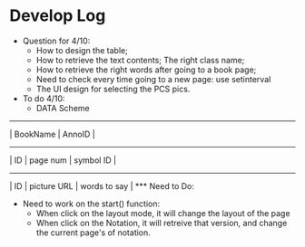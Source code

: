 # Develop Log
* Question for 4/10:
	* How to design the table;
	* How to retrieve the text contents; The right class name;
	* How to retrieve the right words after going to a book page;
	* Need to check every time going to a new page: use setinterval
	* The UI design for selecting the PCS pics.
* To do 4/10:
	* DATA Scheme 
***
| BookName | AnnoID |
***
| ID | page num | symbol ID |
***
| ID | picture URL | words to say |
*** Need to Do:
* Need to work on the start() function:
    * When click on the layout mode, it will change the layout of the page
    * When click on the Notation, it will retreive that version, and change the current page's of notation.

